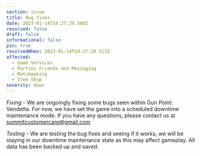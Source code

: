 ```yaml
---
section: issue
title: Bug fixes
date: 2023-01-14T19:27:29.500Z
resolved: false
draft: false
informational: false
pin: true
resolvedWhen: 2023-01-14T19:27:29.512Z
affected:
  - Game Services
  - Parties Friends and Messaging
  - Matchmaking
  - Item Shop
severity: down
---
```

*Fixing* - We are ongoingly fixing some bugs seen within Gun Point: Vendetta. For now, we have set the game into a scheduled downtime maintenance mode. If you have any questions, please contact us at summitcustomercare@gmail.com

*﻿Testing* - We are testing the bug fixes and seeing if it works, we will be staying in our downtime maintenance state as this may affect gameplay. All data has been backed up and saved. 